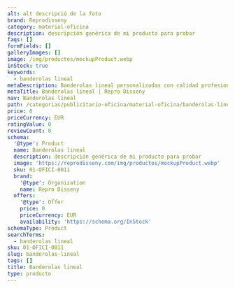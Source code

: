 ```yaml
---
alt: alt descripció de la foto
brand: Reprodisseny
category: material-oficina
description: descripción genérica de mi producto para probar
faqs: []
formFields: []
galleryImages: []
image: /img/productos/mockupProduct.webp
inStock: true
keywords:
  - banderolas lineal
metaDescription: Banderolas lineal personalizadas con calidad profesional en Cataluña.
metaTitle: Banderolas lineal | Repro Disseny
nav: Banderolas lineal
path: /categorias/publicitario-oficina/material-oficina/banderolas-lineal
price: 0
priceCurrency: EUR
ratingValue: 0
reviewCount: 0
schema:
  '@type': Product
  name: Banderolas lineal
  description: descripción genérica de mi producto para probar
  image: 'https://reprodisseny.com/img/productos/mockupProduct.webp'
  sku: 01-OFICI-0011
  brand:
    '@type': Organization
    name: Repro Disseny
  offers:
    '@type': Offer
    price: 0
    priceCurrency: EUR
    availability: 'https://schema.org/InStock'
schemaType: Product
searchTerms:
  - banderolas lineal
sku: 01-OFICI-0011
slug: banderolas-lineal
tags: []
title: Banderolas lineal
type: producto
---
```


